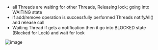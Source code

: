 
- all Threads are waiting for other Threads, Releasing lock; going into WAITING state
- if add/remove operation is successfully performed Threads notifyAll() and release call
- Waiting Thread if gets a notification then it go into BLOCKED state (Blocked for Lock) and wait for lock

![image](https://github.com/pushpak-256/MultiThreading-Tutorial/assets/70573212/fcf02bb1-98b5-4651-ac57-f138c802d95b)
